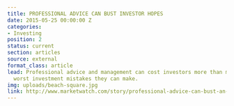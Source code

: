 ```yaml
---
title: PROFESSIONAL ADVICE CAN BUST INVESTOR HOPES
date: 2015-05-25 00:00:00 Z
categories:
- Investing
position: 2
status: current
section: articles
source: external
format_class: article
lead: Professional advice and management can cost investors more than most of the
  worst investment mistakes they can make.
img: uploads/beach-square.jpg
link: http://www.marketwatch.com/story/professional-advice-can-bust-an-investors-savings-heres-how-much-2017-03-03
---
```



